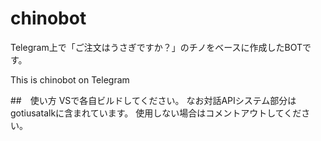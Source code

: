 # chinobot
Telegram上で「ご注文はうさぎですか？」のチノをベースに作成したBOTです。

This is chinobot on Telegram

##　使い方
VSで各自ビルドしてください。
なお対話APIシステム部分はgotiusatalkに含まれています。
使用しない場合はコメントアウトしてください。
